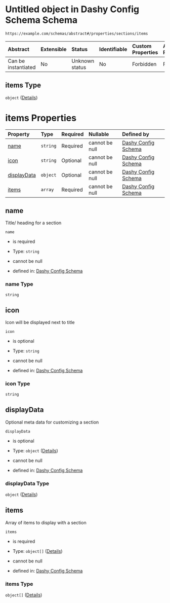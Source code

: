# Untitled object in Dashy Config Schema Schema

```txt
https://example.com/schemas/abstract#/properties/sections/items
```



| Abstract            | Extensible | Status         | Identifiable | Custom Properties | Additional Properties | Access Restrictions | Defined In                                                                             |
| :------------------ | :--------- | :------------- | :----------- | :---------------- | :-------------------- | :------------------ | :------------------------------------------------------------------------------------- |
| Can be instantiated | No         | Unknown status | No           | Forbidden         | Forbidden             | none                | [dashy-config.schema.json*](../../out/dashy-config.schema.json "open original schema") |

## items Type

`object` ([Details](dashy-config-properties-sections-items.md))

# items Properties

| Property                    | Type     | Required | Nullable       | Defined by                                                                                                                                                                       |
| :-------------------------- | :------- | :------- | :------------- | :------------------------------------------------------------------------------------------------------------------------------------------------------------------------------- |
| [name](#name)               | `string` | Required | cannot be null | [Dashy Config Schema](dashy-config-properties-sections-items-properties-name.md "https://example.com/schemas/abstract#/properties/sections/items/properties/name")               |
| [icon](#icon)               | `string` | Optional | cannot be null | [Dashy Config Schema](dashy-config-properties-sections-items-properties-icon.md "https://example.com/schemas/abstract#/properties/sections/items/properties/icon")               |
| [displayData](#displaydata) | `object` | Optional | cannot be null | [Dashy Config Schema](dashy-config-properties-sections-items-properties-displaydata.md "https://example.com/schemas/abstract#/properties/sections/items/properties/displayData") |
| [items](#items)             | `array`  | Required | cannot be null | [Dashy Config Schema](dashy-config-properties-sections-items-properties-items.md "https://example.com/schemas/abstract#/properties/sections/items/properties/items")             |

## name

Title/ heading for a section

`name`

*   is required

*   Type: `string`

*   cannot be null

*   defined in: [Dashy Config Schema](dashy-config-properties-sections-items-properties-name.md "https://example.com/schemas/abstract#/properties/sections/items/properties/name")

### name Type

`string`

## icon

Icon will be displayed next to title

`icon`

*   is optional

*   Type: `string`

*   cannot be null

*   defined in: [Dashy Config Schema](dashy-config-properties-sections-items-properties-icon.md "https://example.com/schemas/abstract#/properties/sections/items/properties/icon")

### icon Type

`string`

## displayData

Optional meta data for customizing a section

`displayData`

*   is optional

*   Type: `object` ([Details](dashy-config-properties-sections-items-properties-displaydata.md))

*   cannot be null

*   defined in: [Dashy Config Schema](dashy-config-properties-sections-items-properties-displaydata.md "https://example.com/schemas/abstract#/properties/sections/items/properties/displayData")

### displayData Type

`object` ([Details](dashy-config-properties-sections-items-properties-displaydata.md))

## items

Array of items to display with a section

`items`

*   is required

*   Type: `object[]` ([Details](dashy-config-properties-sections-items-properties-items-items.md))

*   cannot be null

*   defined in: [Dashy Config Schema](dashy-config-properties-sections-items-properties-items.md "https://example.com/schemas/abstract#/properties/sections/items/properties/items")

### items Type

`object[]` ([Details](dashy-config-properties-sections-items-properties-items-items.md))
